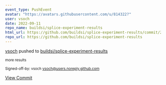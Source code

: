```yaml
---
event_type: PushEvent
avatar: "https://avatars.githubusercontent.com/u/814322?"
user: vsoch
date: 2022-09-11
repo_name: buildsi/splice-experiment-results
html_url: https://github.com/buildsi/splice-experiment-results/commit/2030c3d49c7c6acac9e3a14dabf6e530266f7267
repo_url: https://github.com/buildsi/splice-experiment-results
---
```


<a href='https://github.com/vsoch' target='_blank'>vsoch</a> pushed to <a href='https://github.com/buildsi/splice-experiment-results' target='_blank'>buildsi/splice-experiment-results</a>

<small>more results

Signed-off-by: vsoch <vsoch@users.noreply.github.com></small>

<a href='https://github.com/buildsi/splice-experiment-results/commit/2030c3d49c7c6acac9e3a14dabf6e530266f7267' target='_blank'>View Commit</a>